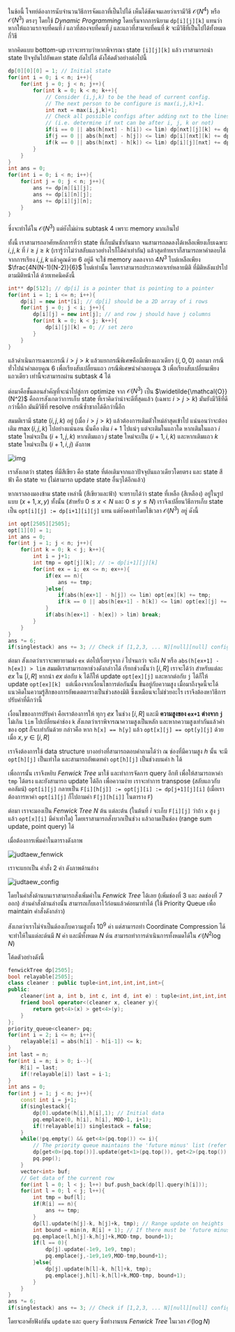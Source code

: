 ในข้อนี้ โจทย์ต้องการนับจำนวนวิธีการจัดแถวที่เป็นไปได้ เห็นได้ชัดเจนเลยว่าเรามีวิธี $\mathcal{O}(N^4)$ หรือ $\mathcal{O}(N^3)$ ตรงๆ โดยใช้ *Dynamic Programming* โดยเริ่มจากการนิยาม `dp[i][j][k]` แทนว่าหากให้แถวแรกจบที่คนที่ $i$ แถวที่สองจบที่คนที่ $j$ และแถวที่สามจบที่คนที่ $k$ จะมีวิธีที่เป็นไปได้ทั้งหมดกี่วิธี

หากคิดแบบ bottom-up เราจะทราบว่าหากพิจารณา state `[i][j][k]` แล้ว เราสามารถนำ state ปัจจุบันไปอัพเดท state ถัดไปได้ ดังโค้ดตัวอย่างต่อไปนี้

```cpp
dp[0][0][0] = 1; // Initial state
for(int i = 0; i < n; i++){
    for(int j = 0; j < n; j++){
        for(int k = 0; k < n; k++){
            // Consider (i,j,k) to be the head of current config.
            // The next person to be configure is max(i,j,k)+1.
            int nxt = max(i,j,k)+1;
            // Check all possible configs after adding nxt to the lines
            // (i.e. determine if nxt can be after i, j, k or not)
            if(i == 0 || abs(h[nxt] - h[i]) <= lim) dp[nxt][j][k] += dp[i][j][k];
            if(j == 0 || abs(h[nxt] - h[j]) <= lim) dp[i][nxt][k] += dp[i][j][k];
            if(k == 0 || abs(h[nxt] - h[k]) <= lim) dp[i][j][nxt] += dp[i][j][k];
        }
    }
}
int ans = 0;
for(int i = 0; i < n; i++){
    for(int j = 0; j < n; j++){
        ans += dp[n][i][j];
        ans += dp[i][n][j];
        ans += dp[i][j][n];
    }
}
```

ซึ่งจะทำได้ใน $\mathcal{O}(N^3)$ แต่ยังไม่ผ่าน subtask 4 เพราะ memory มากเกินไป

ทั้งนี้ เราสามารถอาศัยหลักการที่ว่า state ที่เก็บมันซ้ำกันมาก จนสามารถลดลงได้เหลือเพียงเก็บเฉพาะ $i, j, k$ ที่ $i \geq j \geq k$ (เรารู้ว่าไม่ว่าสลับแถวอย่างไรก็ได้ค่าเท่ากัน) แล้วสุดท้ายเราก็สามารถหาคำตอบได้จากการเรียง $i, j, k$ แล้วคูณด้วย $6$ อยู่ดี จะใช้ memory ลดลงจาก $4N^3$ ไบต์เหลือเพียง $\frac{4N(N-1)(N-2)}{6}$ ไบต์เท่านั้น โดยเราสามารถประกาศอาเรย์หลายมิติ ที่มิติหลังแปรไปตามมิติหน้าได้ ด้วยเทคนิคดังนี้

```cpp
int** dp[512]; // dp[i] is a pointer that is pointing to a pointer
for(int i = 1; i <= n; i++){
    dp[i] = new int*[i]; // dp[i] should be a 2D array of i rows
    for(int j = 0; j < i; j++){
        dp[i][j] = new int[j]; // and row j should have j columns
        for(int k = 0; k < j; k++){
            dp[i][j][k] = 0; // set zero
        }
    }
}
```

แล้วดำเนินการเฉพาะกรณี $i > j > k$ แล้วแยกกรณีพิเศษคือมีเพียงแถวเดียว $(i,0,0)$ ออกมา กรณีทั่วไปนำคำตอบคูณ $6$ เพื่อเรียงสับเปลี่ยนแถว กรณีพิเศษนำคำตอบคูณ $3$ เพื่อเรียงสับเปลี่ยนเพียงแถวเดียว เท่านี้จะสามารถผ่าน subtask 4 ได้

ต่อมาคือขั้นตอนสำคัญที่จะนำไปสู่การ optimize จาก $\mathcal{O}(N^3)$ เป็น $\widetilde{\mathcal{O}}(N^2)$ คือการสังเกตว่าการเก็บ state ที่เราคิดว่าน่าจะดีที่สุดแล้ว (เฉพาะ $i > j > k$) มันยังมีวิธีที่ดีกว่านี้อีก มันมีวิธีที่ resolve กรณีซ้ำซากได้ดีกว่านี้อีก

สมมติเรามี state $(i,j,k)$ อยู่ (เมื่อ $i > j > k$) แล้วต้องการเติมตัวใหม่ล่าสุดเข้าไป แน่นอนว่าจะต้องเติม $\max(i,j,k)$ ไปอย่างแน่นอน นั่นคือ เติม $i+1$ ไปแน่ๆ แต่จะเติมในแถวใด หากเติมในแถว $i$ state ใหม่จะเป็น $(i+1,j,k)$ หากเติมแถว $j$  state ใหม่จะเป็น $(i+1, i, k)$ และหากเติมแถว $k$ state ใหม่จะเป็น $(i+1, i, j)$ ดังภาพ

![img](https://raw.githubusercontent.com/programming-in-th/solutions/master/media/o62_may09_judtaew/judtaew_states.png)

เราสังเกตว่า states ที่มีสีเขียว คือ state ที่ต่อเติมจากแถวปัจจุบันแถวเดียวโดยตรง และ state สีฟ้า คือ state จบ (ไม่สามารถ update state อื่นๆได้อีกแล้ว)

หากเราลองมองข้าม state เหล่านี้ (สีเขียวและฟ้า) จะทราบได้ว่า state ที่เหลือ (สีเหลือง) อยู่ในรูปแบบ $(x+1, x, y)$ ทั้งนั้น (สำหรับ $0 \leq x < N$ และ $0 \leq y \leq N$) เราจึงเปลี่ยนวิธีการเก็บ state เป็น `opt[i][j] := dp[i+1][i][j]` แทน แต่ยังคงทำโดยใช้เวลา $\mathcal{O}(N^3)$ อยู่ ดังนี้

```cpp
int opt[2505][2505];
opt[1][0] = 1;
int ans = 0;
for(int j = 1; j < n; j++){
    for(int k = 0; k < j; k++){
        int i = j+1;
        int tmp = opt[j][k]; // := dp[i+1][j][k]
        for(int ex = i; ex <= n; ex++){
            if(ex == n){
                ans += tmp;
            }else{
                if(abs(h[ex+1] - h[j]) <= lim) opt[ex][k] += tmp;
                if(k == 0 || abs(h[ex+1] - h[k]) <= lim) opt[ex][j] += tmp;
            }
            if(abs(h[ex+1] - h[ex]) > lim) break;
        }
    }
}
ans *= 6;
if(singlestack) ans += 3; // Check if [1,2,3, ... N][null][null] config is possible
```

ต่อมา สังเกตว่าเราจะพยายามส่ง `ex` ต่อไปเรื่อยๆจาก $i$ ไปจนกว่า จะถึง $N$ หรือ `abs(h[ex+1] - h[ex]) > lim` สมมติเราสามารถหาช่วงดังกล่าวได้ เรียกช่วงนั้นว่า $[i, R]$ เราจะได้ว่า สำหรับแต่ละ $ex$ ใน $[i, R]$ หากนำ $ex$ ต่อกับ `k` ได้ก็ให้ update `opt[ex][j]` และหากต่อกับ `j` ได้ก็ให้ update `opt[ex][k] ` แต่เนื่องจากเงื่อนไขการต่อกันนั้น ขึ้นอยู่กับความสูง เมื่อมาถึงจุดนี้จะได้แนวคิดในความรู้สึกของการอัพเดตตารางเป็นช่วงสองมิติ ซึ่งเหมือนจะไม่ช่วยอะไร เราจึงต้องหาวิธีการปรับค่าที่ดีกว่านี้

เงื่อนไขของการปรับค่า คือเราต้องการให้ ทุกๆ $ex$ ในช่วง $[i, R]$ และมี **ความสูงของ `ex+1` ต่างจาก `j`** ไม่เกิน `lim` ไปเปลี่ยนค่าช่อง `k` สังเกตว่าเราพิจารณาความสูงเป็นหลัก และหากความสูงเท่ากันแล้วค่าของ opt ก็จะเท่ากันด้วย กล่าวคือ หาก `h[x] == h[y]` แล้ว `opt[x][j] == opt[y][j]` ด้วย เมื่อ $x, y \in [i, R]$

เราจึงต้องการใช้ data structure บางอย่างที่สามารถตอบคำถามได้ว่า ณ ช่องที่มีความสูง $h$ นั้น จะมี `opt[h][j]` เป็นเท่าใด และสามารถอัพเดทค่า `opt[h][j]` เป็นช่วงบนค่า `h` ได้

เพื่อการนั้น เราจึงหยิบ *Fenwick Tree* มาใช้ และทำการจัดการ query อีกที เพื่อให้สามารถหาค่า `tmp` ได้ตรง และยังสามารถ update ได้อีก เพื่อความง่าย เราจะทำการ transpose (สลับแถวกับคอลัมน์) `opt[i][j]` กลายเป็น `F[i][h[j]] := opt[j][i] := dp[j+1][j][i]` (เมื่อเราต้องการหาค่า `opt[i][j]` ก็ไปถามค่า `F[j][h[i]]` ในตาราง `F`)

ต่อมา เราจะมองเป็น *Fenwick Tree* $N$ ต้น แต่ละต้น (ในต้นที่ $i$ จะเก็บ `F[i][j]` ว่าถ้า `x` สูง `j` แล้ว `opt[x][i]` มีค่าเท่าใด) โดยเราสามารถสั่งบวกเป็นช่วง แล้วถามเป็นช่อง (range sum update, point query) ได้

เมื่อต้องการเพิ่มค่าในตารางดังภาพ

![judtaew_fenwick](https://raw.githubusercontent.com/programming-in-th/solutions/master/media/o62_may09_judtaew/judtaew_fenwick.png)

เราจะแยกเป็น คำสั่ง 2 ค่า ดังภาพด้านล่าง

![judtaew_config](https://raw.githubusercontent.com/programming-in-th/solutions/master/media/o62_may09_judtaew/judtaew_config.png)

โดยในคำสั่งด้านบนเราสามารถสั่งเพิ่มค่าใน *Fenwick Tree* ได้เลย (เพิ่มช่องที่ 3 และ ลดช่องที่ 7 ออก) ส่วนคำสั่งด้านล่างนั้น สามารถเก็บเอาไว้ก่อนแล้วค่อยมาทำได้ (ใช้ Priority Queue เพื่อ maintain คำสั่งดังกล่าว)

สังเกตว่าเราไม่จำเป็นต้องเก็บความสูงทั้ง $10^9$ ค่า แต่สามารถทำ Coordinate Compression ได้ จะทำให้ในแต่ละต้นมี $N$ ค่า และมีทั้งหมด $N$ ต้น สามารถทำการดำเนินการทั้งหมดได้ใน $\mathcal{O}(N^2 \log N)$

โค้ดตัวอย่างดังนี้

```cpp
fenwickTree dp[2505];
bool relayable[2505];
class cleaner : public tuple<int,int,int,int,int>{
public:
    cleaner(int a, int b, int c, int d, int e) : tuple<int,int,int,int,int>(a,b,c,d,e) {}
    friend bool operator<(cleaner x, cleaner y){
        return get<4>(x) > get<4>(y);
    }
};
priority_queue<cleaner> pq;
for(int i = 2; i <= n; i++){
    relayable[i] = abs(h[i] - h[i-1]) <= k;
}
int last = n;
for(int i = n; i > 0; i--){
    R[i] = last;
    if(!relayable[i]) last = i-1;
}
int ans = 0;
for(int j = 1; j < n; j++){
    const int i = j+1;
    if(singlestack){
        dp[0].update(h[i],h[i],1); // Initial data
        pq.emplace(0, h[i], h[i], MOD-1, i+1);
        if(!relayable[i]) singlestack = false;
    }
    while(!pq.empty() && get<4>(pq.top()) <= i){
        // The priority queue maintains the 'future minus' list (refer to above fig.)
        dp[get<0>(pq.top())].update(get<1>(pq.top()), get<2>(pq.top()), get<3>(pq.top()));
        pq.pop();
    }
    vector<int> buf;
    // Get data of the current row
    for(int l = 0; l < j; l++) buf.push_back(dp[l].query(h[i]));
    for(int l = 0; l < j; l++){
        int tmp = buf[l];
        if(R[i] == n){
            ans += tmp;
        }
        dp[l].update(h[j]-k, h[j]+k, tmp); // Range update on heights
        int bound = min(n, R[i] + 1); // If there must be 'future minus', maintain them
        pq.emplace(l,h[j]-k,h[j]+k,MOD-tmp, bound+1);
        if(l == 0){
            dp[j].update(-1e9, 1e9, tmp);
            pq.emplace(j,-1e9,1e9,MOD-tmp,bound+1);
        }else{
            dp[j].update(h[l]-k, h[l]+k, tmp);
            pq.emplace(j,h[l]-k,h[l]+k,MOD-tmp, bound+1);
        }
    }
}
ans *= 6;
if(singlestack) ans += 3; // Check if [1,2,3, ... N][null][null] config is possible
```

โดยจะอาศัยฟังก์ชัน `update` และ `query` ซึ่งทำงานบน *Fenwick Tree* ในเวลา $\mathcal{O}(\log N)$ 
